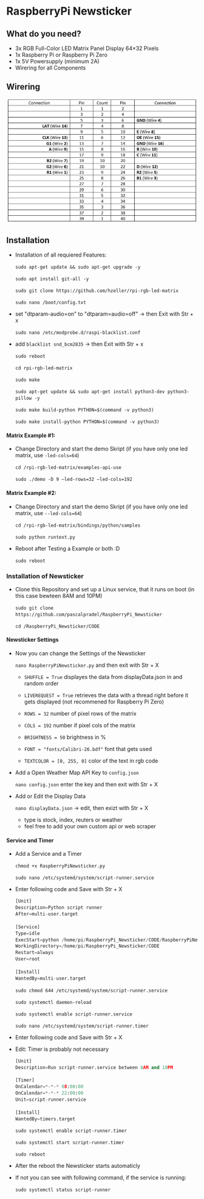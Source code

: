 # RaspberryPi Newsticker

## What do you need?
- 3x RGB Full-Color LED Matrix Panel Display 64×32 Pixels
- 1x Raspberry Pi or Raspberry Pi Zero
- 1x 5V Powersupply (minimum 2A) 
- Wirering for all Components

## Wirering

![](https://github.com/pascalpradel/RaspberryPi_Newsticker/blob/main/Images/Wirering.PNG)

## Installation

- Installation of all requiered Features:
  
    `sudo apt-get update && sudo apt-get upgrade -y`

    `sudo apt install git-all -y`

    `sudo git clone https://github.com/hzeller/rpi-rgb-led-matrix`

    `sudo nano /boot/config.txt`

- set "dtparam-audio=on" to "dtparam=audio=off" -> then Exit with Str + x

    `sudo nano /etc/modprobe.d/raspi-blacklist.conf`

- add `blacklist snd_bcm2835` -> then Exit with Str + x

    `sudo reboot`

    `cd rpi-rgb-led-matrix`

    `sudo make`

    `sudo apt-get update && sudo apt-get install python3-dev python3-pillow -y`

    `sudo make build-python PYTHON=$(command -v python3)`

    `sudo make install-python PYTHON=$(command -v python3)`

#### Matrix Example #1:

- Change Directory and start the demo Skript (if you have only one led matrix, use `-led-cols=64`)

    `cd /rpi-rgb-led-matrix/examples-api-use`

    `sudo ./demo -D 9 –led-rows=32 –led-cols=192`

#### Matrix Example #2:

- Change Directory and start the demo Skript (if you have only one led matrix, use `--led-cols=64`)

    `cd /rpi-rgb-led-matrix/bindings/python/samples`

    `sudo python runtext.py`

- Reboot after Testing a Example or both :D
  
    `sudo reboot`

### Installation of Newsticker

- Clone this Repository and set up a Linux service, that it runs on boot (in this case bewteen 8AM and 10PM)

    `sudo git clone https://github.com/pascalpradel/RaspberryPi_Newsticker`

    `cd /RaspberryPi_Newsticker/CODE`

#### Newsticker Settings

- Now you can change the Settings of the Newsticker

    `nano RaspberryPiNewsticker.py` and then exit with Str + X

    - `SHUFFLE = True` displayes the data from displayData.json in and random order

    - `LIVEREQUEST = True` retrieves the data with a thread right before it gets displayed (not recommened for Raspberry Pi Zero)

    - `ROWS = 32` number of pixel rows of the matrix

    - `COLS = 192` number if pixel cols of the matrix
  
    - `BRIGHTNESS = 50` brightness in %
  
    - `FONT = "fonts/Calibri-26.bdf"` font that gets used
  
    - `TEXTCOLOR = [0, 255, 0]` color of the text in rgb code

- Add a Open Weather Map API Key to `config.json`

    `nano config.json` enter the key and then exit with Str + X

- Add or Edit the Display Data

    `nano displayData.json` -> edit, then exizt with Str + X

    - type is stock, index, reuters or weather
    - feel free to add your own custom api or web scraper

#### Service and Timer

- Add a Service and a Timer

    `chmod +x RaspberryPiNewsticker.py`

    `sudo nano /etc/systemd/system/script-runner.service`

- Enter following code and Save with Str + X

    ```python
    [Unit]
    Description=Python script runner
    After=multi-user.target

    [Service]
    Type=idle
    ExecStart=python /home/pi/RaspberryPi_Newsticker/CODE/RaspberryPiNewsticker.py
    WorkingDirectory=/home/pi/RaspberryPi_Newsticker/CODE
    Restart=always
    User=root

    [Install]
    WantedBy=multi-user.target
    ```

    `sudo chmod 644 /etc/systemd/system/script-runner.service`

    `sudo systemctl daemon-reload`

    `sudo systemctl enable script-runner.service`

    `sudo nano /etc/systemd/system/script-runner.timer`

- Enter following code and Save with Str + X 
- Edit: Timer is probably not necessary
  
    ```python
    [Unit]
    Description=Run script-runner.service between 8AM and 10PM

    [Timer]
    OnCalendar=*-*-* 08:00:00
    OnCalendar=*-*-* 22:00:00
    Unit=script-runner.service

    [Install]
    WantedBy=timers.target
    ```

    `sudo systemctl enable script-runner.timer`

    `sudo systemctl start script-runner.timer`

    `sudo reboot`

- After the reboot the Newsticker starts automaticly 

- If not you can see with following command, if the service is running:

    `sudo systemctl status script-runner`